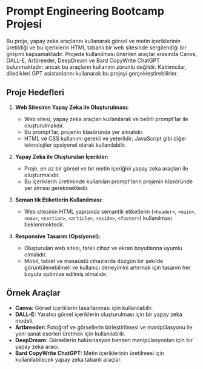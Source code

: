 # Prompt Engineering Bootcamp Projesi

Bu proje, yapay zeka araçlarını kullanarak görsel ve metin içeriklerinin üretildiği ve bu içeriklerin HTML tabanlı bir web sitesinde sergilendiği bir girişimi kapsamaktadır. Projede kullanılması önerilen araçlar arasında Canva, DALL-E, Artbreeder, DeepDream ve Bard CopyWrite ChatGPT bulunmaktadır; ancak bu araçların kullanımı zorunlu değildir. Katılımcılar, diledikleri GPT asistanlarını kullanarak bu projeyi gerçekleştirebilirler.

## Proje Hedefleri

1. **Web Sitesinin Yapay Zeka ile Oluşturulması:**
   - Web sitesi, yapay zeka araçları kullanılarak ve belirli prompt'lar ile oluşturulmalıdır.
   - Bu prompt'lar, projenin klasöründe yer almalıdır.
   - HTML ve CSS kullanımı gerekli ve yeterlidir; JavaScript gibi diğer teknolojiler opsiyonel olarak kullanılabilir.

2. **Yapay Zeka ile Oluşturulan İçerikler:**
   - Proje, en az bir görsel ve bir metin içeriğini yapay zeka araçları ile oluşturmalıdır.
   - Bu içeriklerin üretiminde kullanılan prompt'ların projenin klasöründe yer alması gerekmektedir.

3. **Seman tik Etiketlerin Kullanılması:**
   - Web sitesinin HTML yapısında semantik etiketlerin (`<header>`, `<main>`, `<nav>`, `<section>`, `<article>`, `<aside>`, `<footer>`) kullanılması beklenmektedir.

4. **Responsive Tasarım (Opsiyonel):**
   - Oluşturulan web sitesi, farklı cihaz ve ekran boyutlarına uyumlu olmalıdır.
   - Mobil, tablet ve masaüstü cihazlarda düzgün bir şekilde görüntülenebilmeli ve kullanıcı deneyimini artırmak için tasarım her boyuta optimize edilmiş olmalıdır.

## Örnek Araçlar

- **Canva:** Görsel içeriklerin tasarlanması için kullanılabilir.
- **DALL-E:** Yaratıcı görsel içeriklerin oluşturulması için bir yapay zeka modeli.
- **Artbreeder:** Fotoğraf ve görsellerin birleştirilmesi ve manipülasyonu ile yeni sanat eserleri üretmek için kullanılabilir.
- **DeepDream:** Görsellerin halüsinasyon benzeri manipülasyonları için bir yapay zeka aracı.
- **Bard CopyWrite ChatGPT:** Metin içeriklerinin üretilmesi için kullanılabilecek yapay zeka tabanlı araçlar.
